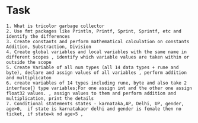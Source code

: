 # Task

    1. What is tricolor garbage collector
    2. Use fmt packages like Println, Printf, Sprint, Sprintf, etc and identify the differences
    3. Create constants and perform mathematical calculation on constants  Addition, Substraction, Division
    4. Create global variables and local variables with the same name in different scopes , identify which variable values are taken within or outside the scope
    5. Create Variable of all num types (all 14 data types + rune and byte), declare and assign values of all variables , perform addition and multiplicaton
    6. create variables of 14 types including rune, byte and also take 2 interface{} type variables;For one assign int and the other one assign float32 values. , assign values to them and perform addition and multiplication, print the details
    7. Conditional statements states - karnataka,AP, Delhi, UP, gender, age>0,  if state is karnatakaor delhi and gender is female then no ticket, if state=k nd age>5 , 

